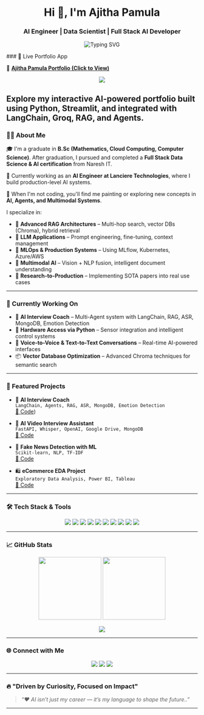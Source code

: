 <h1 align="center">
  Hi 👋, I'm Ajitha Pamula
</h1>

<h3 align="center">
  AI Engineer | Data Scientist | Full Stack AI Developer
</h3>

<p align="center">
  <img src="https://readme-typing-svg.herokuapp.com?font=Fira+Code&duration=3000&pause=500&color=00F7FF&center=true&vCenter=true&width=600&lines=AI+Engineer+%7C+LangChain+Developer+%7C+RAG+%2B+Agents+Specialist;Full-stack+AI+App+Builder+%7C+Always+Learning+%F0%9F%92%AA" alt="Typing SVG" />
</p>
### 🚀 Live Portfolio App

🎯 [**Ajitha Pamula Portfolio (Click to View)**](https://ajithapamula.streamlit.app/)

<p align="center">
  <a href="https://ajithapamula-ajitha-portfolio-main-nb5bxd.streamlit.app/">
    <img src="https://img.shields.io/badge/Live_App-Streamlit-green?logo=streamlit&style=for-the-badge" />
  </a>
</p>

Explore my interactive AI-powered portfolio built using Python, Streamlit, and integrated with LangChain, Groq, RAG, and Agents.
---

### 🧑‍💻 About Me

🎓 I'm a graduate in **B.Sc (Mathematics, Cloud Computing, Computer Science)**. After graduation, I pursued and completed a **Full Stack Data Science & AI certification** from Naresh IT.

💼 Currently working as an **AI Engineer at Lanciere Technologies**, where I build production-level AI systems.

🎨 When I'm not coding, you'll find me painting or exploring new concepts in **AI, Agents, and Multimodal Systems**.

I specialize in:
- 🧠 **Advanced RAG Architectures** – Multi-hop search, vector DBs (Chroma), hybrid retrieval
- 🤖 **LLM Applications** – Prompt engineering, fine-tuning, context management
- 🧰 **MLOps & Production Systems** – Using MLflow, Kubernetes, Azure/AWS
- 🔄 **Multimodal AI** – Vision + NLP fusion, intelligent document understanding
- 🔬 **Research-to-Production** – Implementing SOTA papers into real use cases

---

### 🚧 Currently Working On

- 🤖 **AI Interview Coach** – Multi-Agent system with LangChain, RAG, ASR, MongoDB, Emotion Detection
- 🔌 **Hardware Access via Python** – Sensor integration and intelligent control systems
- 🧠 **Voice-to-Voice & Text-to-Text Conversations** – Real-time AI-powered interfaces
- 📦 **Vector Database Optimization** – Advanced Chroma techniques for semantic search

---

### 📂 Featured Projects

- 🎯 **AI Interview Coach**  
  `LangChain, Agents, RAG, ASR, MongoDB, Emotion Detection`  
  [📂 Code](https://github.com/ajithapamula/ai-course-interview))

- 🎥 **AI Video Interview Assistant**  
  `FastAPI, Whisper, OpenAI, Google Drive, MongoDB`  
  [📂 Code](https://github.com/ajithapamula/AI-Video-Interview-Assistant)

- 📰 **Fake News Detection with ML**  
  `Scikit-learn, NLP, TF-IDF`  
  [📂 Code](https://github.com/ajithapamula/fake-news-detection)

- 🛍️ **eCommerce EDA Project**  
  `Exploratory Data Analysis, Power BI, Tableau`  
  [📂 Code](https://github.com/ajithapamula/E-commerce-EDA)

---

### 🛠️ Tech Stack & Tools

<p align="center">
  <img src="https://img.shields.io/badge/Python-3776AB?style=flat&logo=python&logoColor=white"/>
  <img src="https://img.shields.io/badge/LangChain-%23000000.svg?style=flat&logo=LangChain&logoColor=white"/>
  <img src="https://img.shields.io/badge/FastAPI-005571?style=flat&logo=fastapi"/>
  <img src="https://img.shields.io/badge/React-20232A?style=flat&logo=react&logoColor=61DAFB"/>
  <img src="https://img.shields.io/badge/Tailwind_CSS-38B2AC?style=flat&logo=tailwind-css&logoColor=white"/>
  <img src="https://img.shields.io/badge/MongoDB-4EA94B?style=flat&logo=mongodb&logoColor=white"/>
  <img src="https://img.shields.io/badge/Chroma-ff69b4?style=flat"/>
  <img src="https://img.shields.io/badge/SQL-003B57?style=flat&logo=postgresql&logoColor=white"/>
  <img src="https://img.shields.io/badge/Azure-0078D4?style=flat&logo=microsoftazure&logoColor=white"/>
  <img src="https://img.shields.io/badge/GitHub_Actions-2088FF?style=flat&logo=github-actions&logoColor=white"/>
</p>

---

### 📈 GitHub Stats

<p align="center">
  <img src="https://github-readme-stats.vercel.app/api?username=ajithapamula&show_icons=true&theme=tokyonight" height="165"/>
  <img src="https://github-readme-streak-stats.herokuapp.com?user=ajithapamula&theme=tokyonight" height="165"/>
</p>

<p align="center">
  <img src="https://github-profile-trophy.vercel.app/?username=ajithapamula&theme=algolia&margin-w=15&margin-h=15"/>
</p>

---

### 🌐 Connect with Me

<p align="center">
  <a href="mailto:pamulaajitha04@gmail.com"><img src="https://img.shields.io/badge/Gmail-D14836?style=flat&logo=gmail&logoColor=white"/></a>
  <a href="https://www.linkedin.com/in/ajithapamula"><img src="https://img.shields.io/badge/LinkedIn-blue?style=flat&logo=linkedin&logoColor=white"/></a>
  <a href="https://github.com/ajithapamula"><img src="https://img.shields.io/badge/GitHub-100000?style=flat&logo=github&logoColor=white"/></a>
</p>

---

### 🔥 "Driven by Curiosity, Focused on Impact"

> _“♥️ AI isn’t just my career — it’s my language to shape the future..”_

---

